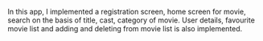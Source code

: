 In this app, I implemented a registration screen, home screen for movie, search on the basis of title, cast, category of movie. User details, favourite movie list and adding and deleting from movie list is also implemented.
